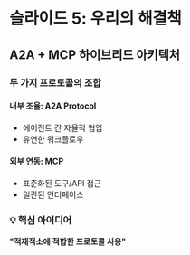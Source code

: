 # 슬라이드 5: 우리의 해결책

## A2A + MCP 하이브리드 아키텍처

### 두 가지 프로토콜의 조합

#### 내부 조율: A2A Protocol
- 에이전트 간 자율적 협업
- 유연한 워크플로우

#### 외부 연동: MCP
- 표준화된 도구/API 접근
- 일관된 인터페이스

### 💡 핵심 아이디어
**"적재적소에 적합한 프로토콜 사용"**